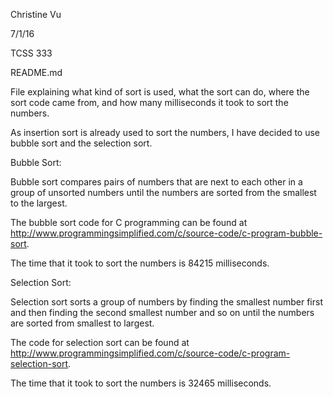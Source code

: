 Christine Vu

7/1/16

TCSS 333

README.md

File explaining what kind of sort is used, what the sort can do, where the sort code came from, and how many milliseconds it took to sort the numbers.

 
 As insertion sort is already used to sort the numbers, I have decided to use bubble sort and the selection sort.
 
 Bubble Sort:
 
 Bubble sort compares pairs of numbers that are next to each other in a group of unsorted numbers until the numbers are sorted from the smallest to the largest. 
 
 The bubble sort code for C programming can be found at http://www.programmingsimplified.com/c/source-code/c-program-bubble-sort. 
 
 The time that it took to sort the numbers is 84215 milliseconds.
 
 
 Selection Sort:
 
 Selection sort sorts a group of numbers by finding the smallest number first and then finding the second smallest number and so on until the numbers are sorted from smallest to largest.
 
 The code for selection sort can be found at http://www.programmingsimplified.com/c/source-code/c-program-selection-sort.
 
 The time that it took to sort the numbers is 32465 milliseconds.
